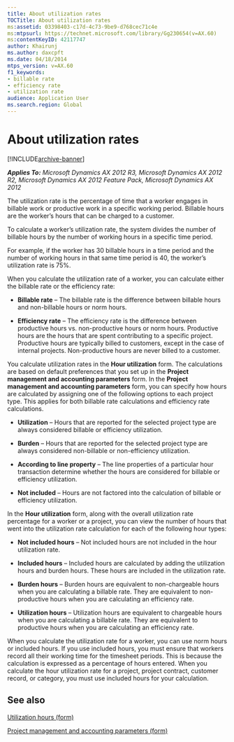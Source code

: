 ```yaml
---
title: About utilization rates
TOCTitle: About utilization rates
ms:assetid: 03398403-c17d-4c73-9be9-d768cec71c4e
ms:mtpsurl: https://technet.microsoft.com/library/Gg230654(v=AX.60)
ms:contentKeyID: 42117747
author: Khairunj
ms.author: daxcpft
ms.date: 04/18/2014
mtps_version: v=AX.60
f1_keywords:
- billable rate
- efficiency rate
- utilization rate
audience: Application User
ms.search.region: Global
---
```


# About utilization rates 


[!INCLUDE[archive-banner](includes/archive-banner.md)]


_**Applies To:** Microsoft Dynamics AX 2012 R3, Microsoft Dynamics AX 2012 R2, Microsoft Dynamics AX 2012 Feature Pack, Microsoft Dynamics AX 2012_

The utilization rate is the percentage of time that a worker engages in billable work or productive work in a specific working period. Billable hours are the worker’s hours that can be charged to a customer.

To calculate a worker’s utilization rate, the system divides the number of billable hours by the number of working hours in a specific time period.

For example, if the worker has 30 billable hours in a time period and the number of working hours in that same time period is 40, the worker’s utilization rate is 75%.

When you calculate the utilization rate of a worker, you can calculate either the billable rate or the efficiency rate:

  - **Billable rate** – The billable rate is the difference between billable hours and non-billable hours or norm hours.

  - **Efficiency rate** – The efficiency rate is the difference between productive hours vs. non-productive hours or norm hours. Productive hours are the hours that are spent contributing to a specific project. Productive hours are typically billed to customers, except in the case of internal projects. Non-productive hours are never billed to a customer.

You calculate utilization rates in the **Hour utilization** form. The calculations are based on default preferences that you set up in the **Project management and accounting parameters** form. In the **Project management and accounting parameters** form, you can specify how hours are calculated by assigning one of the following options to each project type. This applies for both billable rate calculations and efficiency rate calculations.

  - **Utilization** – Hours that are reported for the selected project type are always considered billable or efficiency utilization.

  - **Burden** – Hours that are reported for the selected project type are always considered non-billable or non-efficiency utilization.

  - **According to line property** – The line properties of a particular hour transaction determine whether the hours are considered for billable or efficiency utilization.

  - **Not included** – Hours are not factored into the calculation of billable or efficiency utilization.

In the **Hour utilization** form, along with the overall utilization rate percentage for a worker or a project, you can view the number of hours that went into the utilization rate calculation for each of the following hour types:

  - **Not included hours** – Not included hours are not included in the hour utilization rate.

  - **Included hours** – Included hours are calculated by adding the utilization hours and burden hours. These hours are included in the utilization rate.

  - **Burden hours** – Burden hours are equivalent to non-chargeable hours when you are calculating a billable rate. They are equivalent to non-productive hours when you are calculating an efficiency rate.

  - **Utilization hours** – Utilization hours are equivalent to chargeable hours when you are calculating a billable rate. They are equivalent to productive hours when you are calculating an efficiency rate.

When you calculate the utilization rate for a worker, you can use norm hours or included hours. If you use included hours, you must ensure that workers record all their working time for the timesheet periods. This is because the calculation is expressed as a percentage of hours entered. When you calculate the hour utilization rate for a project, project contract, customer record, or category, you must use included hours for your calculation.

## See also

[Utilization hours (form)](https://technet.microsoft.com/library/hh208657\(v=ax.60\))

[Project management and accounting parameters (form)](https://technet.microsoft.com/library/aa599440\(v=ax.60\))

  


